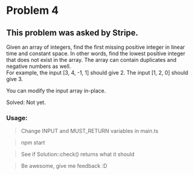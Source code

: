 # Problem 4
## This problem was asked by Stripe.
  
Given an array of integers, find the first missing positive integer in linear time and constant space. In other words, find the lowest positive integer that does not exist in the array. The array can contain duplicates and negative numbers as well.  
For example, the input [3, 4, -1, 1] should give 2. The input [1, 2, 0] should give 3.  
  
You can modify the input array in-place.  
    
Solved: Not yet.  

### Usage:  
> Change INPUT and MUST_RETURN variables in main.ts  
    
> npm start  
  
> See if Solution::check() returns what it should  
  
> Be awesome, give me feedback :D  
  